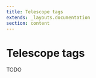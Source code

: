 ```yaml
---
title: Telescope tags
extends: _layouts.documentation
section: content
---
```


# Telescope tags

TODO
